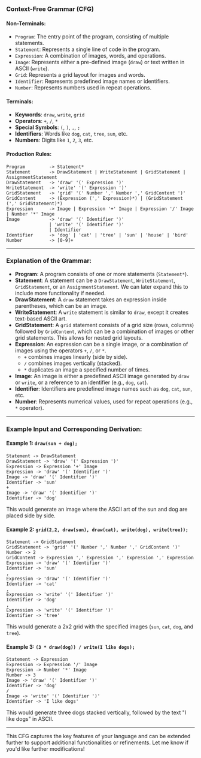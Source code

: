 ### **Context-Free Grammar (CFG)**

#### **Non-Terminals:**
- `Program`: The entry point of the program, consisting of multiple statements.
- `Statement`: Represents a single line of code in the program.
- `Expression`: A combination of images, words, and operations.
- `Image`: Represents either a pre-defined image (`draw`) or text written in ASCII (`write`).
- `Grid`: Represents a grid layout for images and words.
- `Identifier`: Represents predefined image names or identifiers.
- `Number`: Represents numbers used in repeat operations.

#### **Terminals:**
- **Keywords**: `draw`, `write`, `grid`
- **Operators**: `+`, `/`, `*`
- **Special Symbols**: `(`, `)`, `,`, `;`
- **Identifiers**: Words like `dog`, `cat`, `tree`, `sun`, etc.
- **Numbers**: Digits like `1`, `2`, `3`, etc.

#### **Production Rules:**

```
Program         -> Statement*
Statement       -> DrawStatement | WriteStatement | GridStatement | AssignmentStatement
DrawStatement   -> 'draw' '(' Expression ')'
WriteStatement  -> 'write' '(' Expression ')'
GridStatement   -> 'grid' '(' Number ',' Number ',' GridContent ')'
GridContent     -> (Expression (',' Expression)*) | (GridStatement (',' GridStatement)*)
Expression      -> Image | Expression '+' Image | Expression '/' Image | Number '*' Image
Image           -> 'draw' '(' Identifier ')'
                | 'write' '(' Identifier ')'
                | Identifier
Identifier      -> 'dog' | 'cat' | 'tree' | 'sun' | 'house' | 'bird'
Number          -> [0-9]+
```

---

### **Explanation of the Grammar**:

- **Program**: A program consists of one or more statements (`Statement*`).
- **Statement**: A statement can be a `DrawStatement`, `WriteStatement`, `GridStatement`, or an `AssignmentStatement`. We can later expand this to include more functionality if needed.
- **DrawStatement**: A `draw` statement takes an expression inside parentheses, which can be an image.
- **WriteStatement**: A `write` statement is similar to `draw`, except it creates text-based ASCII art.
- **GridStatement**: A `grid` statement consists of a grid size (rows, columns) followed by `GridContent`, which can be a combination of images or other grid statements. This allows for nested grid layouts.
- **Expression**: An expression can be a single image, or a combination of images using the operators `+`, `/`, or `*`.
  - `+` combines images linearly (side by side).
  - `/` combines images vertically (stacked).
  - `*` duplicates an image a specified number of times.
- **Image**: An image is either a predefined ASCII image generated by `draw` or `write`, or a reference to an identifier (e.g., `dog`, `cat`).
- **Identifier**: Identifiers are predefined image names such as `dog`, `cat`, `sun`, etc.
- **Number**: Represents numerical values, used for repeat operations (e.g., `*` operator).

---

### **Example Input and Corresponding Derivation**:

#### Example 1: `draw(sun + dog);`
```
Statement -> DrawStatement
DrawStatement -> 'draw' '(' Expression ')'
Expression -> Expression '+' Image
Expression -> 'draw' '(' Identifier ')'
Image -> 'draw' '(' Identifier ')'
Identifier -> 'sun'
+ 
Image -> 'draw' '(' Identifier ')'
Identifier -> 'dog'
```

This would generate an image where the ASCII art of the sun and dog are placed side by side.

#### Example 2: `grid(2,2, draw(sun), draw(cat), write(dog), write(tree));`
```
Statement -> GridStatement
GridStatement -> 'grid' '(' Number ',' Number ',' GridContent ')'
Number -> 2
GridContent -> Expression ',' Expression ',' Expression ',' Expression
Expression -> 'draw' '(' Identifier ')'
Identifier -> 'sun'
,
Expression -> 'draw' '(' Identifier ')'
Identifier -> 'cat'
,
Expression -> 'write' '(' Identifier ')'
Identifier -> 'dog'
,
Expression -> 'write' '(' Identifier ')'
Identifier -> 'tree'
```

This would generate a 2x2 grid with the specified images (`sun`, `cat`, `dog`, and `tree`).

#### Example 3: `(3 * draw(dog)) / write(I like dogs);`
```
Statement -> Expression
Expression -> Expression '/' Image
Expression -> Number '*' Image
Number -> 3
Image -> 'draw' '(' Identifier ')'
Identifier -> 'dog'
/
Image -> 'write' '(' Identifier ')'
Identifier -> 'I like dogs'
```

This would generate three dogs stacked vertically, followed by the text "I like dogs" in ASCII.

---

This CFG captures the key features of your language and can be extended further to support additional functionalities or refinements. Let me know if you'd like further modifications!
